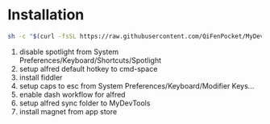 # Installation

``` bash
sh -c "$(curl -fsSL https://raw.githubusercontent.com/QiFenPocket/MyDevTools/master/Mac/install.sh)"
```

1. disable spotlight from System Preferences/Keyboard/Shortcuts/Spotlight
2. setup alfred default hotkey to cmd-space
3. install fiddler
4. setup caps to esc from System Preferences/Keyboard/Modifier Keys...
5. enable dash workflow for alfred
6. setup alfred sync folder to MyDevTools
7. install magnet from app store
